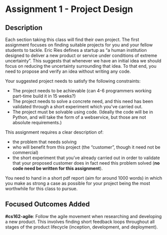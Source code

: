 # Assignment 1 - Project Design

## Description

Each section taking this class will find their own project. The first assignment
focuses on finding suitable projects for you and your fellow students to tackle.
Eric Ries defines a startup as “a human institution designed to deliver a new
product or service under conditions of extreme uncertainty”. This suggests that
whenever we have an initial idea we should focus on reducing the uncertainty
surrounding that idea. To that end, you need to propose and verify an idea without
writing any code.

Your suggested project needs to satisfy the following constraints:
 - The project needs to be achievable (can 4-6 programmers working part-time build it in 15 weeks?)
 - The project needs to solve a concrete need, and this need has been validated through a short experiment which you've carried out.
 - The project must be solvable using code. (Ideally the code will be in Python, and will take the form of a webservice, but those are not absolute requirements.)

This assignment requires a clear description of:
 - the problem that needs solving
 - who will benefit from this project (the “customer”, though it need not be commercial)
 - the short experiment that you’ve already carried out in order to validate that your proposed customer does in fact need this problem solved (**no code need be written for this assignment**).

You need to hand in a short pdf report (aim for around 1000 words) in which you make as strong a case as possible for your project being the most worthwhile for this class to pursue.

## Focused Outcomes Added

**#cs162-agile**: Follow the agile movement when researching and developing a new product. This involves finding short feedback loops throughout all stages of the product lifecycle (inception, development, and deployment).
